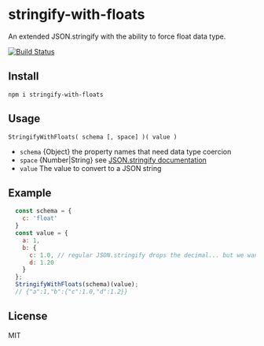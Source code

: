 # stringify-with-floats

An extended JSON.stringify with the ability to force float data type.

[![Build Status](https://travis-ci.com/WW-Digital/stringify-with-floats.svg?token=JdTX7m9qKHidphGrDKfA&branch=master)](https://travis-ci.com/WW-Digital/stringify-with-floats)

## Install

```
npm i stringify-with-floats
```

## Usage

```
StringifyWithFloats( schema [, space] )( value )
```
- `schema` {Object} the property names that need data type coercion 
- `space` {Number|String} see [JSON.stringify documentation](https://developer.mozilla.org/en-US/docs/Web/JavaScript/Reference/Global_Objects/JSON/stringify#The_space_argument)
- `value` The value to convert to a JSON string

## Example

```js
  const schema = {
    c: 'float'
  }
  const value = {
    a: 1,
    b: {
      c: 1.0, // regular JSON.stringify drops the decimal... but we want to keep it!
      d: 1.20
    }
  };
  StringifyWithFloats(schema)(value);
  // {"a":1,"b":{"c":1.0,"d":1.2}}
```

## License

MIT